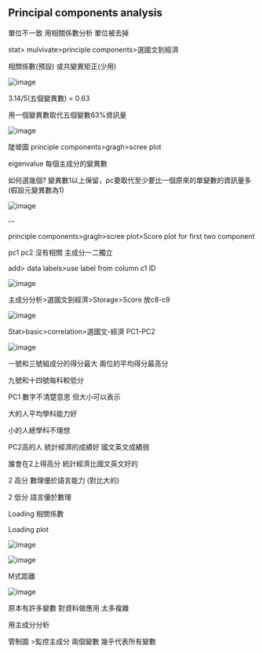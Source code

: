 ## Principal components analysis
單位不一致 用相關係數分析 單位被去掉

stat> mulvivate>principle components>選國文到經濟

相關係數(預設) 或共變異矩正(少用)

![image](https://user-images.githubusercontent.com/66659394/191564395-7e3ee4f0-8a5f-481d-a5ca-4843395aa926.png)


3.14/5(五個變異數) = 0.63

用一個變異數取代五個變數63%資訊量

![image](https://user-images.githubusercontent.com/66659394/191564508-1cb6f1bd-c4a1-4551-b14f-f607bfdce3d4.png)

陡坡圖 principle components>gragh>scree plot

eigenvalue 每個主成分的變異數

如何選幾個? 變異數1以上保留，pc要取代至少要比一個原來的單變數的資訊量多(假設元變異數為1) 

![image](https://user-images.githubusercontent.com/66659394/191564587-6bfe93e6-8879-461e-99fa-222014397183.png)

--

principle components>gragh>scree plot>Score plot for first two component

pc1 pc2 沒有相關 主成分一二獨立

add> data labels>use label from column c1 ID

![image](https://user-images.githubusercontent.com/66659394/191564737-67a534d9-0c89-450c-9b09-9114aa51919e.png)

主成分分析>選國文到經濟>Storage>Score 放c8-c9

![image](https://user-images.githubusercontent.com/66659394/191564805-0c66c049-d0a5-47e2-8d7d-5f8e05293cb5.png)

Stat>basic>correlation>選國文-經濟 PC1-PC2

![image](https://user-images.githubusercontent.com/66659394/191564858-1d8be5c0-b954-4df9-b881-1b97985c73c0.png)

一號和三號組成分的得分最大 兩位的平均得分最高分

九號和十四號每科較低分

PC1 數字不清楚意思 但大小可以表示 

大的人平均學科能力好

小的人總學科不理想

PC2高的人 統計經濟的成績好 國文英文成績弱

誰會在2上得高分 統計經濟比國文英文好的

2 高分 數理優於語言能力 (對比大的)

2 低分 語言優於數理

Loading 相關係數

Loading plot

![image](https://user-images.githubusercontent.com/66659394/191564927-359e02c5-a5b1-4907-b6ec-7c712f3b14ca.png)

![image](https://user-images.githubusercontent.com/66659394/191564981-6330897d-a7ed-40c4-832b-8ca9ec81897f.png)

M式距離

![image](https://user-images.githubusercontent.com/66659394/191565026-18bad6af-dcc3-4871-9bea-0b73cca0b6fe.png)


原本有許多變數 對資料做應用 太多複雜

用主成分分析 

管制圖 >監控主成分 兩個變數 幾乎代表所有變數
